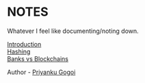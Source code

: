 # NOTES
Whatever I feel like documenting/noting down.

[Introduction](./introduction.md) <br />
[Hashing](./hashing.md) <br />
[Banks vs Blockchains](BvB.md)

Author - [Priyanku Gogoi](https://github.com/ppriyankuu/)